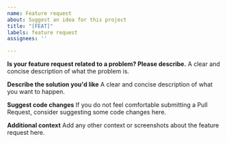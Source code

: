 ```yaml
---
name: Feature request
about: Suggest an idea for this project
title: "[FEAT]"
labels: feature request
assignees: ''

---
```


**Is your feature request related to a problem? Please describe.**
A clear and concise description of what the problem is.

**Describe the solution you'd like**
A clear and concise description of what you want to happen.

**Suggest code changes**
If you do not feel comfortable submitting a Pull Request, consider suggesting some code changes here.

**Additional context**
Add any other context or screenshots about the feature request here.
